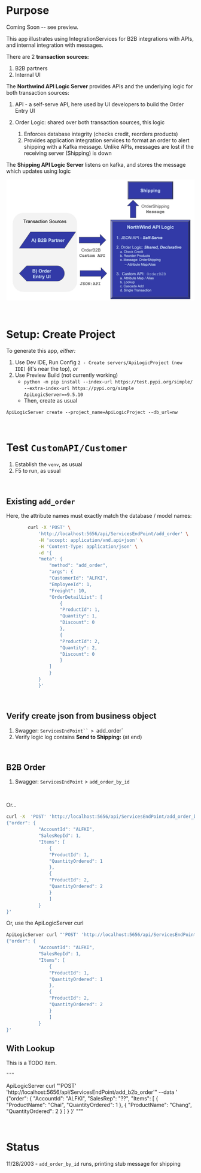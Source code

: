 # Purpose

Coming Soon -- see preview.

This app illustrates using IntegrationServices for B2B integrations with APIs, and internal integration with messages.

There are 2 **transaction sources:**

1. B2B partners
2. Internal UI

The **Northwind API Logic Server** provides APIs and the underlying logic for both transaction sources:
1. API - a self-serve API, here used by UI developers to build the Order Entry UI
2. Order Logic: shared over both transaction sources, this logic

    1. Enforces database integrity (checks credit, reorders products)
    2. Provides application integration services to format an order to alert shipping with a Kafka message.  Unlike APIs, messages are lost if the receiving server (Shipping) is down

The **Shipping API Logic Server** listens on kafka, and stores the message which updates <whatever> using logic

![overview](https://github.com/ApiLogicServer/Docs/blob/main/docs/images/integration/overview.jpg?raw=true)

&nbsp;

# Setup: Create Project

To generate this app, *either:*

1. Use Dev IDE, Run Config `2 - Create servers/ApiLogicProject (new IDE)` (it's near the top), *or*
2. Use Preview Build (not currently working)
    * `python -m pip install --index-url https://test.pypi.org/simple/ --extra-index-url https://pypi.org/simple ApiLogicServer==9.5.10`
    * Then, create as usual

```
ApiLogicServer create --project_name=ApiLogicProject --db_url=nw
```

&nbsp;

# Test `CustomAPI/Customer`

1. Establish the `venv`, as usual
2. F5 to run, as usual

&nbsp;

## Existing `add_order`

Here, the attribute names must exactly match the database / model names:

```bash
        curl -X 'POST' \
            'http://localhost:5656/api/ServicesEndPoint/add_order' \
            -H 'accept: application/vnd.api+json' \
            -H 'Content-Type: application/json' \
            -d '{
            "meta": {
                "method": "add_order",
                "args": {
                "CustomerId": "ALFKI",
                "EmployeeId": 1,
                "Freight": 10,
                "OrderDetailList": [
                    {
                    "ProductId": 1,
                    "Quantity": 1,
                    "Discount": 0
                    },
                    {
                    "ProductId": 2,
                    "Quantity": 2,
                    "Discount": 0
                    }
                ]
                }
            }
            }'
```

&nbsp;

## Verify create json from business object

1. Swagger: `ServicesEndPoint`` > `add_order`
2. Verify logic log contains **Send to Shipping:** (at end)

&nbsp;

## B2B Order

1. Swagger: `ServicesEndPoint` > `add_order_by_id`

&nbsp;

Or... 

```bash
curl -X  'POST' 'http://localhost:5656/api/ServicesEndPoint/add_order_by_id'  -H 'accept: application/vnd.api+json' -H 'Content-Type: application/json' -d '
{"order": {
            "AccountId": "ALFKI",
            "SalesRepId": 1,
            "Items": [
                {
                "ProductId": 1,
                "QuantityOrdered": 1
                },
                {
                "ProductId": 2,
                "QuantityOrdered": 2
                }
                ]
            }
}'
```

Or, use the ApiLogicServer curl

```bash
ApiLogicServer curl "'POST' 'http://localhost:5656/api/ServicesEndPoint/add_order_by_id'" --data '
{"order": {
            "AccountId": "ALFKI",
            "SalesRepId": 1,
            "Items": [
                {
                "ProductId": 1,
                "QuantityOrdered": 1
                },
                {
                "ProductId": 2,
                "QuantityOrdered": 2
                }
                ]
            }
}'
```


## With Lookup

This is a TODO item.

    """
ApiLogicServer curl "'POST' 'http://localhost:5656/api/ServicesEndPoint/add_b2b_order'" --data '
{"order": {
            "AccountId": "ALFKI",
            "SalesRep": "??",
            "Items": [
                {
                "ProductName": "Chai",
                "QuantityOrdered": 1
                },
                {
                "ProductName": "Chang",
                "QuantityOrdered": 2
                }
                ]
            }
}'
        """

&nbsp;

# Status

11/28/2003 - `add_order_by_id` runs, printing stub message for shipping

&nbsp;
